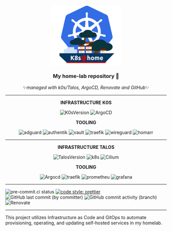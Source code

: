 <div align="center">
<p align="center"><img style="display: block; margin: auto; width: 220px;"  src="docs/assets/k8s-home2.png"></p>

<!-- markdownlint-disable no-trailing-punctuation -->

### My home-lab repository :rocket:

✨*managed with k0s/Talos, ArgoCD, Renovate and GitHub*✨

</div>

<div align="center">

---

**INFRASTRUCTURE K0S**

![K0sVersion](https://img.shields.io/badge/dynamic/yaml?url=https%3A%2F%2Fraw.githubusercontent.com%2FixxeL-DevOps%2Ffullstack%2Frefs%2Fheads%2Fmain%2Finfra%2Fk0s%2Ffullstack.yaml&query=%24.spec.k0s.version&style=for-the-badge&logo=kubernetes&logoColor=%23326CE5&label=k0s&color=%23326CE5)
![ArgoCD](https://img.shields.io/badge/argocd-v2.14.2-version?style=for-the-badge&logo=argo&logoColor=%23F76B39&color=%23F76B39)

**TOOLING**

![adguard](https://img.shields.io/badge/dynamic/yaml?url=https%3A%2F%2Fraw.githubusercontent.com%2FixxeL-DevOps%2Ffullstack%2Frefs%2Fheads%2Fmain%2Fgitops%2Fmanifests%2Fadguard%2FChart.yaml&query=%24.dependencies%5B0%5D.version&style=for-the-badge&logo=adguard&label=AdGuard&color=%2366B574)
![authentik](https://img.shields.io/badge/dynamic/yaml?url=https%3A%2F%2Fraw.githubusercontent.com%2FixxeL-DevOps%2Ffullstack%2Frefs%2Fheads%2Fmain%2Fgitops%2Fmanifests%2Fauthentik%2Fapp%2FChart.yaml&query=%24.dependencies%5B0%5D.version&style=for-the-badge&logo=authentik&label=Authentik&color=%23FD4B2D)
![vault](https://img.shields.io/badge/dynamic/yaml?url=https%3A%2F%2Fraw.githubusercontent.com%2FixxeL-DevOps%2Ffullstack%2Frefs%2Fheads%2Fmain%2Fgitops%2Fmanifests%2Fvault%2FChart.yaml&query=%24.dependencies%5B0%5D.version&style=for-the-badge&logo=vault&label=Vault&color=%23FFB81C)
![traefik](https://img.shields.io/badge/dynamic/yaml?url=https%3A%2F%2Fraw.githubusercontent.com%2FixxeL-DevOps%2Ffullstack%2Frefs%2Fheads%2Fmain%2Fgitops%2Fmanifests%2Ftraefik%2FChart.yaml&query=%24.dependencies%5B0%5D.version&style=for-the-badge&logo=traefikproxy&logoColor=%239D0FB0&label=traefik&color=%239D0FB0)
![wireguard](https://img.shields.io/badge/dynamic/yaml?url=https%3A%2F%2Fraw.githubusercontent.com%2FixxeL-DevOps%2Ffullstack%2Frefs%2Fheads%2Fmain%2Fgitops%2Fmanifests%2Fwireguard%2FChart.yaml&query=%24.dependencies%5B0%5D.version&style=for-the-badge&logo=wireguard&logoColor=%23841618&label=wireguard&color=%23841618)
![homarr](https://img.shields.io/badge/dynamic/yaml?url=https%3A%2F%2Fraw.githubusercontent.com%2FixxeL-DevOps%2Ffullstack%2Frefs%2Fheads%2Fmain%2Fgitops%2Fmanifests%2Fhomarr%2FChart.yaml&query=%24.dependencies%5B0%5D.version&style=for-the-badge&logo=homarr&label=homarr&color=%23F44336)

</div>

<div align="center">

---

**INFRASTRUCTURE TALOS**

![TalosVersion](https://img.shields.io/badge/dynamic/yaml?url=https%3A%2F%2Fraw.githubusercontent.com%2FixxeL-DevOps%2Ffullstack%2Frefs%2Fheads%2Fmain%2Finfra%2Ftalos%2Fgenmachine%2Fbootstrap%2Ftalconfig.yaml&query=%24.talosVersion&style=for-the-badge&logo=talos&label=Talos&color=%23FF4400)
![k8s](https://img.shields.io/badge/dynamic/yaml?url=https%3A%2F%2Fraw.githubusercontent.com%2FixxeL-DevOps%2Ffullstack%2Frefs%2Fheads%2Fmain%2Finfra%2Ftalos%2Fgenmachine%2Fbootstrap%2Ftalconfig.yaml&query=%24.kubernetesVersion&style=for-the-badge&logo=kubernetes&label=K8s&color=%23326CE5)
![Cilium](https://img.shields.io/badge/dynamic/yaml?url=https%3A%2F%2Fraw.githubusercontent.com%2FixxeL-DevOps%2Ffullstack%2Frefs%2Fheads%2Fmain%2Fgitops%2Fmanifests%2Fcilium%2Fgenmachine%2Fgenmachine-values.yaml&query=%24.cilium.image.tag&style=for-the-badge&logo=cilium&label=Cilium&color=%23E9B824)

**TOOLING**

![Argocd](https://img.shields.io/badge/dynamic/yaml?url=https%3A%2F%2Fraw.githubusercontent.com%2FixxeL-DevOps%2Ffullstack%2Frefs%2Fheads%2Fmain%2Fgitops%2Fbootstrap%2Fgenmachine%2Fgenmachine-values.yaml&query=%24.argo-cd.global.image.tag&style=for-the-badge&logo=argo&label=Argocd&color=%23EF5A29)
![traefik](https://img.shields.io/badge/dynamic/yaml?url=https%3A%2F%2Fraw.githubusercontent.com%2FixxeL-DevOps%2Ffullstack%2Frefs%2Fheads%2Fmain%2Fgitops%2Fmanifests%2Ftraefik%2Fgenmachine%2Fgenmachine-values.yaml&query=%24.traefik.image.tag&style=for-the-badge&logo=traefikproxy&logoColor=%239D0FB0&label=traefik&color=%239D0FB0)
![prometheu](https://img.shields.io/badge/dynamic/yaml?url=https%3A%2F%2Fraw.githubusercontent.com%2FixxeL-DevOps%2Ffullstack%2Frefs%2Fheads%2Fmain%2Fgitops%2Fmanifests%2Fprometheus%2Fgenmachine%2Fgenmachine-values.yaml&query=%24.kube-prometheus-stack.prometheus.prometheuspec.image.tag&style=for-the-badge&logo=prometheus&label=prometheus&color=%23E6522C)
![grafana](https://img.shields.io/badge/dynamic/yaml?url=https%3A%2F%2Fraw.githubusercontent.com%2FixxeL-DevOps%2Ffullstack%2Frefs%2Fheads%2Fmain%2Fgitops%2Fmanifests%2Fprometheus%2Fgenmachine%2Fgenmachine-values.yaml&query=%24.kube-prometheus-stack.grafana.image.tag&style=for-the-badge&logo=grafana&label=grafana&color=%23F46800)

</div>

---

![pre-commit.ci status](https://github.com/ixxeL-DevOps/fullstack/actions/workflows/pre-commit.yaml/badge.svg)
[![code style: prettier](https://img.shields.io/badge/code_style-prettier-ff69b4.svg?style=flat-square)](https://github.com/prettier/prettier)
![GitHub last commit (by committer)](https://img.shields.io/github/last-commit/ixxeL-DevOps/fullstack?style=flat-square)
![GitHub commit activity (branch)](https://img.shields.io/github/commit-activity/m/ixxeL-DevOps/fullstack?style=flat-square)
![Renovate](https://img.shields.io/badge/deps-renovate-ok?style=flat-square&logo=renovate&logoColor=%230099FF&logoSize=auto&color=%230099FF)

---

This project utilizes Infrastructure as Code and GitOps to automate provisioning, operating, and updating self-hosted services in my homelab.
